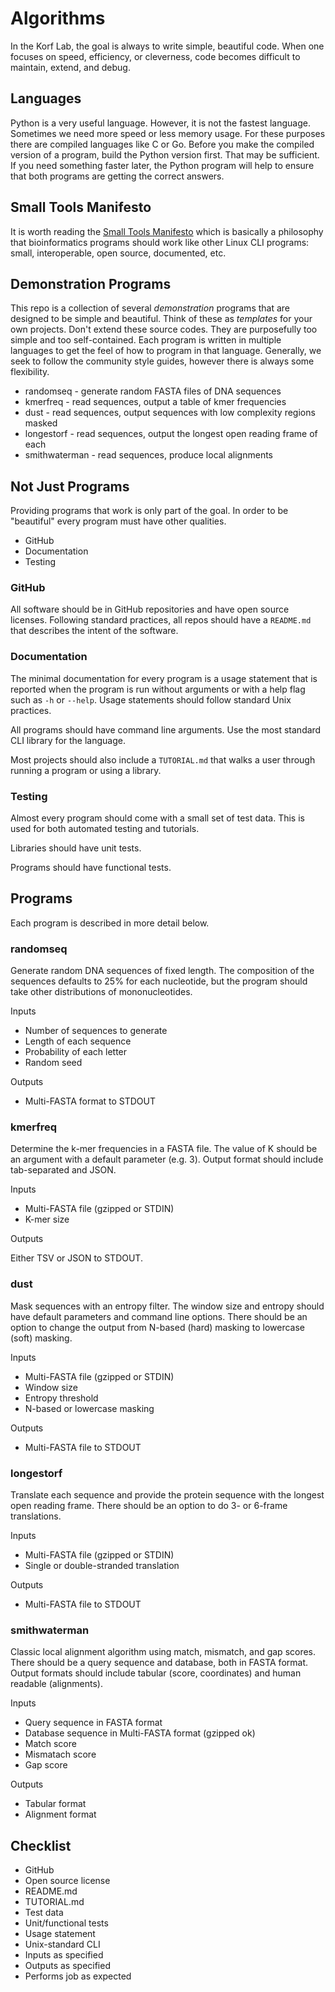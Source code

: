 Algorithms
==========

In the Korf Lab, the goal is always to write simple, beautiful code. When one
focuses on speed, efficiency, or cleverness, code becomes difficult to
maintain, extend, and debug.

## Languages ##

Python is a very useful language. However, it is not the fastest language.
Sometimes we need more speed or less memory usage. For these purposes there are
compiled languages like C or Go. Before you make the compiled version of a
program, build the Python version first. That may be sufficient. If you need
something faster later, the Python program will help to ensure that both
programs are getting the correct answers.

## Small Tools Manifesto ##

It is worth reading the [Small Tools
Manifesto](https://github.com/pjotrp/bioinformatics) which is basically a
philosophy that bioinformatics programs should work like other Linux CLI
programs: small, interoperable, open source, documented, etc.

## Demonstration Programs ##

This repo is a collection of several _demonstration_ programs that are designed
to be simple and beautiful. Think of these as _templates_ for your own
projects. Don't extend these source codes. They are purposefully too simple and
too self-contained. Each program is written in multiple languages to get the
feel of how to program in that language. Generally, we seek to follow the
community style guides, however there is always some flexibility.

+ randomseq - generate random FASTA files of DNA sequences
+ kmerfreq - read sequences, output a table of kmer frequencies
+ dust - read sequences, output sequences with low complexity regions masked
+ longestorf - read sequences, output the longest open reading frame of each
+ smithwaterman - read sequences, produce local alignments

## Not Just Programs ##

Providing programs that work is only part of the goal. In order to be 
"beautiful" every program must have other qualities.

+ GitHub
+ Documentation
+ Testing

### GitHub ###

All software should be in GitHub repositories and have open source licenses. 
Following standard practices, all repos should have a `README.md` that 
describes the intent of the software.

### Documentation ###

The minimal documentation for every program is a usage statement that is 
reported when the program is run without arguments or with a help flag such as 
`-h` or `--help`. Usage statements should follow standard Unix practices.

All programs should have command line arguments. Use the most standard CLI 
library for the language.

Most projects should also include a `TUTORIAL.md` that walks a user through 
running a program or using a library.

### Testing ###

Almost every program should come with a small set of test data. This is used 
for both automated testing and tutorials.

Libraries should have unit tests.

Programs should have functional tests. 

## Programs ##

Each program is described in more detail below.

### randomseq ###

Generate random DNA sequences of fixed length. The composition of the sequences
defaults to 25% for each nucleotide, but the program should take other
distributions of mononucleotides.

Inputs

+ Number of sequences to generate
+ Length of each sequence
+ Probability of each letter
+ Random seed

Outputs

+ Multi-FASTA format to STDOUT

### kmerfreq ###

Determine the k-mer frequencies in a FASTA file. The value of K should be an 
argument with a default parameter (e.g. 3). Output format should include 
tab-separated and JSON.

Inputs

+ Multi-FASTA file (gzipped or STDIN)
+ K-mer size

Outputs

Either TSV or JSON to STDOUT.

### dust ###

Mask sequences with an entropy filter. The window size and entropy should have
default parameters and command line options. There should be an option to
change the output from N-based (hard) masking to lowercase (soft) masking.

Inputs

+ Multi-FASTA file (gzipped or STDIN)
+ Window size
+ Entropy threshold
+ N-based or lowercase masking

Outputs

+ Multi-FASTA file to STDOUT

### longestorf ###

Translate each sequence and provide the protein sequence with the longest open 
reading frame. There should be an option to do 3- or 6-frame translations.

Inputs

+ Multi-FASTA file (gzipped or STDIN)
+ Single or double-stranded translation

Outputs

+ Multi-FASTA file to STDOUT

### smithwaterman ###

Classic local alignment algorithm using match, mismatch, and gap scores. There 
should be a query sequence and database, both in FASTA format. Output formats 
should include tabular (score, coordinates) and human readable (alignments).

Inputs

+ Query sequence in FASTA format
+ Database sequence in Multi-FASTA format (gzipped ok)
+ Match score
+ Mismatach score
+ Gap score

Outputs

+ Tabular format
+ Alignment format

## Checklist ##

+ GitHub
+ Open source license
+ README.md
+ TUTORIAL.md
+ Test data
+ Unit/functional tests
+ Usage statement
+ Unix-standard CLI
+ Inputs as specified
+ Outputs as specified
+ Performs job as expected
